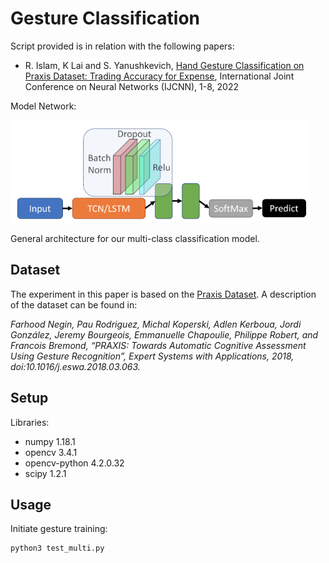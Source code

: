 # Gesture Classification

Script provided is in relation with the following papers:

- R. Islam, K Lai and S. Yanushkevich, [Hand Gesture Classification on Praxis Dataset: Trading Accuracy for Expense](https://ieeexplore.ieee.org/document/9892631), International Joint Conference on Neural Networks (IJCNN), 1-8, 2022

Model Network:

<img src="network.png" width="480"/>

General architecture for our multi-class classification model.
 
## Dataset
The experiment in this paper is based on the [Praxis Dataset](https://team.inria.fr/stars/en/praxis-dataset/). A description of the dataset can be found in:

*Farhood Negin, Pau Rodriguez, Michal Koperski, Adlen Kerboua, Jordi González, Jeremy Bourgeois, Emmanuelle Chapoulie, Philippe Robert, and Francois Bremond, “PRAXIS: Towards Automatic Cognitive Assessment Using Gesture Recognition”, Expert Systems with Applications, 2018, doi:10.1016/j.eswa.2018.03.063.*

## Setup
Libraries:
- numpy 1.18.1
- opencv 3.4.1
- opencv-python 4.2.0.32
- scipy 1.2.1

## Usage
Initiate gesture training:
```
python3 test_multi.py
```
